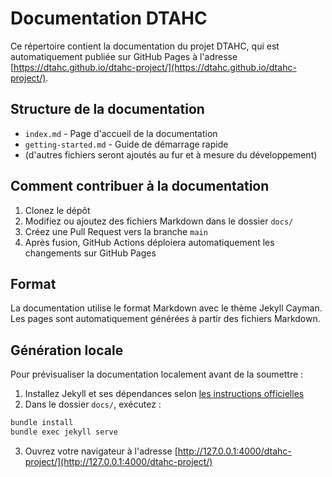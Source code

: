 # Documentation DTAHC

Ce répertoire contient la documentation du projet DTAHC, qui est automatiquement publiée sur GitHub Pages à l'adresse [https://dtahc.github.io/dtahc-project/](https://dtahc.github.io/dtahc-project/).

## Structure de la documentation

- `index.md` - Page d'accueil de la documentation
- `getting-started.md` - Guide de démarrage rapide
- (d'autres fichiers seront ajoutés au fur et à mesure du développement)

## Comment contribuer à la documentation

1. Clonez le dépôt
2. Modifiez ou ajoutez des fichiers Markdown dans le dossier `docs/`
3. Créez une Pull Request vers la branche `main`
4. Après fusion, GitHub Actions déploiera automatiquement les changements sur GitHub Pages

## Format

La documentation utilise le format Markdown avec le thème Jekyll Cayman. Les pages sont automatiquement générées à partir des fichiers Markdown.

## Génération locale

Pour prévisualiser la documentation localement avant de la soumettre :

1. Installez Jekyll et ses dépendances selon [les instructions officielles](https://jekyllrb.com/docs/installation/)
2. Dans le dossier `docs/`, exécutez :

```bash
bundle install
bundle exec jekyll serve
```

3. Ouvrez votre navigateur à l'adresse [http://127.0.0.1:4000/dtahc-project/](http://127.0.0.1:4000/dtahc-project/)